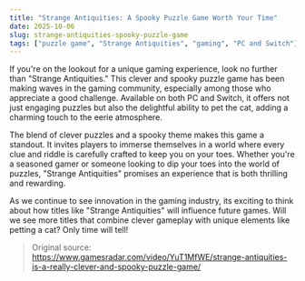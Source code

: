 ```yaml
---
title: "Strange Antiquities: A Spooky Puzzle Game Worth Your Time"
date: 2025-10-06
slug: strange-antiquities-spooky-puzzle-game
tags: ["puzzle game", "Strange Antiquities", "gaming", "PC and Switch"]
---
```


If you're on the lookout for a unique gaming experience, look no further than "Strange Antiquities." This clever and spooky puzzle game has been making waves in the gaming community, especially among those who appreciate a good challenge. Available on both PC and Switch, it offers not just engaging puzzles but also the delightful ability to pet the cat, adding a charming touch to the eerie atmosphere.

The blend of clever puzzles and a spooky theme makes this game a standout. It invites players to immerse themselves in a world where every clue and riddle is carefully crafted to keep you on your toes. Whether you're a seasoned gamer or someone looking to dip your toes into the world of puzzles, "Strange Antiquities" promises an experience that is both thrilling and rewarding.

As we continue to see innovation in the gaming industry, its exciting to think about how titles like "Strange Antiquities" will influence future games. Will we see more titles that combine clever gameplay with unique elements like petting a cat? Only time will tell!
> Original source: https://www.gamesradar.com/video/YuT1MfWE/strange-antiquities-is-a-really-clever-and-spooky-puzzle-game/